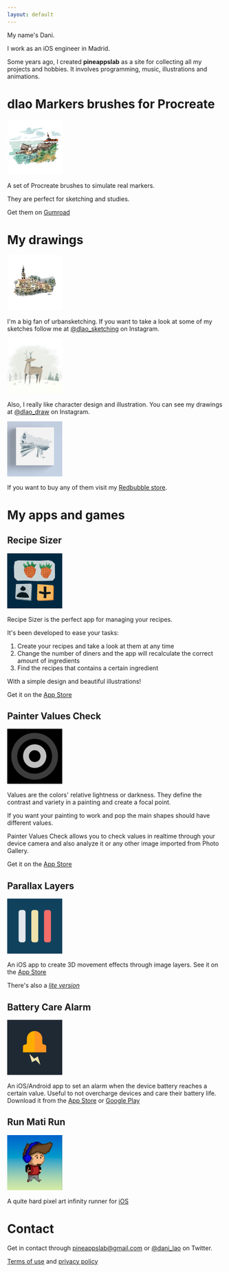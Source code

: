 ```yaml
---
layout: default
---
```


My name's Dani.

I work as an iOS engineer in Madrid.

Some years ago, I created **pineappslab** as a site for collecting all my projects and hobbies.
It involves programming, music, illustrations and animations.

# dlao Markers brushes for Procreate

[<img src="/img/dlao_markers.jpeg" width="128" height="128">](https://dlao.gumroad.com/l/pctmkrs)

A set of Procreate brushes to simulate real markers.

They are perfect for sketching and studies.

Get them on [Gumroad](https://dlao.gumroad.com/l/pctmkrs)

# My drawings

[<img src="/img/sketch.jpg" width="128" height="128">](https://www.instagram.com/dlao_sketching/)

I'm a big fan of urbansketching. If you want to take a look at some of my sketches follow me at [@dlao_sketching](https://www.instagram.com/dlao_sketching/) on Instagram.


[<img src="/img/draw.jpg" width="128" height="128">](https://www.instagram.com/dlao_draw/)

Also, I really like character design and illustration. You can see my drawings at [@dlao_draw](https://www.instagram.com/dlao_draw/) on Instagram.


[<img src="/img/shop.png" width="128" height="128">](https://www.redbubble.com/es/people/danilao/shop)

If you want to buy any of them visit my [Redbubble store](https://www.redbubble.com/es/people/danilao/shop).


# My apps and games

## Recipe Sizer

[<img src="/img/recipe_sizer.png" width="128" height="128">](https://apps.apple.com/us/app/id1633266293)

Recipe Sizer is the perfect app for managing your recipes.

It's been developed to ease your tasks:

1. Create your recipes and take a look at them at any time
2. Change the number of diners and the app will recalculate the correct amount of ingredients
3. Find the recipes that contains a certain ingredient

With a simple design and beautiful illustrations!

Get it on the [App Store](https://apps.apple.com/us/app/id1633266293)

## Painter Values Check

[<img src="/img/pvc.png" width="128" height="128">](https://apps.apple.com/us/app/id1531149807)

Values are the colors' relative lightness or darkness. They define the contrast and variety in a painting and create a focal point.

If you want your painting to work and pop the main shapes should have different values.

Painter Values Check allows you to check values in realtime through your device camera and also analyze it or any other image imported from Photo Gallery.

Get it on the [App Store](https://apps.apple.com/us/app/id1531149807)


## Parallax Layers

[<img src="/img/parallax_layers.png" width="128" height="128">](https://apps.apple.com/us/app/parallax-layers/id1507546455)

An iOS app to create 3D movement effects through image layers. See it on the [App Store](https://apps.apple.com/us/app/parallax-layers/id1507546455)

There's also a [_lite version_](https://apps.apple.com/us/app/parallax-layers-lite/id1511759174)

## Battery Care Alarm

[<img src="/img/batteryCare.png" width="128" height="128">](https://apps.apple.com/us/app/battery-care-alarm/id1510510179)

An iOS/Android app to set an alarm when the device battery reaches a certain value. Useful to not overcharge devices and care their battery life. Download it from the [App Store](https://apps.apple.com/us/app/battery-care-alarm/id1510510179) or [Google Play](https://play.google.com/store/apps/details?id=com.danilao.batterycarealarm)

## Run Mati Run

[<img src="/img/runmatirun.png" width="128" height="128">](https://apps.apple.com/us/app/run-mati-run/id1019198515)

A quite hard pixel art infinity runner for [iOS](https://apps.apple.com/us/app/run-mati-run/id1019198515)

# Contact

Get in contact through <pineappslab@gmail.com> or [@dani_lao](https://twitter.com/dani_lao) on Twitter.

[Terms of use](terms.md) and [privacy policy](privacy.md)
